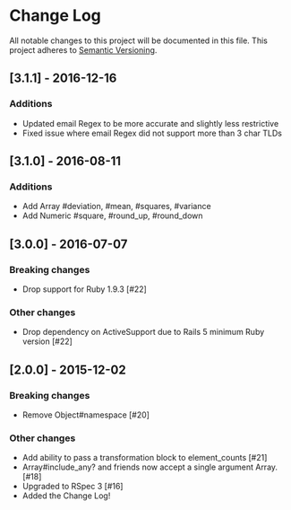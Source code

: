 # Change Log
All notable changes to this project will be documented in this file.
This project adheres to [Semantic Versioning](http://semver.org/).

## [3.1.1] - 2016-12-16
### Additions
- Updated email Regex to be more accurate and slightly less restrictive
- Fixed issue where email Regex did not support more than 3 char TLDs

## [3.1.0] - 2016-08-11
### Additions
- Add Array #deviation, #mean, #squares, #variance
- Add Numeric #square, #round_up, #round_down

## [3.0.0] - 2016-07-07
### Breaking changes
- Drop support for Ruby 1.9.3 [#22]

### Other changes
- Drop dependency on ActiveSupport due to Rails 5 minimum Ruby version [#22]

## [2.0.0] - 2015-12-02
### Breaking changes
- Remove Object#namespace [#20]

### Other changes
- Add ability to pass a transformation block to element_counts [#21]
- Array#include_any? and friends now accept a single argument Array. [#18]
- Upgraded to RSpec 3 [#16]
- Added the Change Log!
